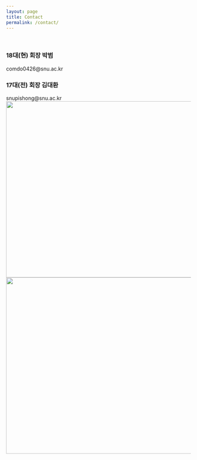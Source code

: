 ```yaml
---
layout: page
title: Contact
permalink: /contact/
---
```

<br/>
<h3>18대(현) 회장 박범</h3>
comdo0426@snu.ac.kr
<h3>17대(전) 회장 김대환</h3>
snupishong@snu.ac.kr<br/>
<img src="https://github.com/hsb6350/hanaro.github.io/blob/master/assets/acts/map1.jpg?raw=true" width="720" height="480"/>
<img src="https://github.com/hsb6350/hanaro.github.io/blob/master/assets/acts/map2.jpg?raw=true" width="720" height="480"/>
